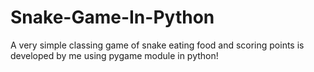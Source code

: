 # Snake-Game-In-Python
A very simple classing game of snake eating food and scoring points is developed by me using pygame module in python! 
